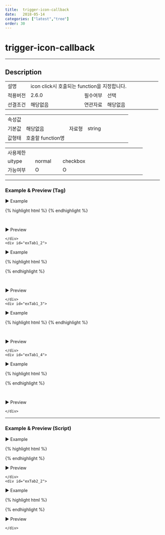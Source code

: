 ```yaml
---
title:  trigger-icon-callback
date:   2018-05-14
categories: ["latest","tree"]
order: 30
---
```


trigger-icon-callback
===

---

## Description

<table style="width:100%">
    <colgroup>
        <col width="15%"/>
        <col width="35%"/>
        <col width="15%"/>
        <col width="35%"/>
    </colgroup>
    <tr>
        <td class="tdTitle">설명</td>
        <td colspan="3">icon click시 호출되는 function을 지정합니다.</td>
    </tr>
    <tr>
        <td class="tdTitle">적용버전</td>
        <td>2.6.0</td>
        <td class="tdTitle">필수여부</td>
        <td>선택</td>
    </tr>
    <tr>
        <td class="tdTitle">선결조건</td>
        <td>해당없음</td>
        <td class="tdTitle">연관자료</td>
        <td>해당없음</td>
    </tr>
</table>
<table style="width:100%">
    <colgroup>
        <col width="15%"/>
        <col width="35%"/>
        <col width="15%"/>
        <col width="35%"/>
    </colgroup>
    <tr>
        <td class="tdTitle tdBg" colspan="4">속성값</td>
    </tr>
    <tr>
        <td class="tdTitle">기본값</td>
        <td>해당없음</td>
        <td class="tdTitle">자료형</td>
        <td>string</td>
    </tr>
    <tr>
        <td class="tdTitle">값형태</td>
        <td colspan="3">호출할 function명</td>
    </tr>
</table>
<table style="width:100%">
    <colgroup>
        <col width="20%"/>
        <col width="20%"/>
        <col width="20%"/>
        <col width="20%"/>
        <col width="20%"/>
    </colgroup>
    <tr>
        <td class="tdTitle tdBg" colspan="5">사용제한</td>
    </tr>
    <tr>
        <td>uitype</td>
        <td class="tdCenter">normal</td>
        <td class="tdCenter">checkbox</td>
        <td></td>
        <td></td>
    </tr>
    <tr>
        <td>가능여부</td>
        <td class="tdBlue tdCenter">O</td>
        <td class="tdBlue tdCenter">O</td>
        <td></td>
        <td></td>
    </tr>
</table>

---
### Example & Preview (Tag)

<script>
    var treeJsonData=[
        { "id":"1",     "pid":"-1",  "order" : "1", "text" : "1" },
        { "id":"1_1",   "pid":"1",   "order" : "1", "text" : "1_1" },
        { "id":"1_2",   "pid":"1",   "order" : "2", "text" : "1_2" },
        { "id":"1_1_1", "pid":"1_1", "order" : "1", "text" : "1_1_1" },
        { "id":"1_2_1", "pid":"1_2", "order" : "2", "text" : "1_2_1" }
    ];
    function triggerIconfunc(){
        alert('callback 호출');
    }
</script>

<sbux-tabs id="exTab1" name="exTab1" uitype="normal" title-target-id-array="{exTab1_1,exTab1_2}^{exTab1_3,exTab1_4}" title-text-array="normal{고정형,변동형}^checkbox{고정형,변동형}" is-scrollable="false">
</sbux-tabs>
<div class="tab-content">
    <div id="exTab1_1">

▶ Example

{% highlight html %}
<sbux-tree id="sbIdx1_1" name="sbIdx1_1" uitype="normal" trigger-icon-callback="triggerIconfunc">
    <tree-item text="1">
        <tree-item text="1_1">
            <tree-item text="1_1_1"></tree-item>
        </tree-item>
        <tree-item text="1_2">
            <tree-item text="1_2_1"></tree-item>
        </tree-item>
    </tree-item>
</sbux-tree>
{% endhighlight %}

<br>

▶ Preview 

<sbux-tree id="sbIdx1_1" name="sbIdx1_1" uitype="normal" trigger-icon-callback="triggerIconfunc">
    <tree-item text="1">
        <tree-item text="1_1">
            <tree-item text="1_1_1"></tree-item>
        </tree-item>
        <tree-item text="1_2">
            <tree-item text="1_2_1"></tree-item>
        </tree-item>
    </tree-item>
</sbux-tree>

    </div>
    <div id="exTab1_2">

▶ Example

{% highlight html %}
<script>
    var treeJsonData=[
        { "id":"1",     "pid":"-1",  "order" : "1", "text" : "1" },
        { "id":"1_1",   "pid":"1",   "order" : "1", "text" : "1_1" },
        { "id":"1_2",   "pid":"1",   "order" : "2", "text" : "1_2" },
        { "id":"1_1_1", "pid":"1_1", "order" : "1", "text" : "1_1_1" },
        { "id":"1_2_1", "pid":"1_2", "order" : "2", "text" : "1_2_1" }
    ];
    function triggerIconfunc(){
        alert('callback 호출');
    }
</script>
<sbux-tree id="sbIdx1_2" name="sbTagNm1_2" uitype="normal" jsondata-ref="treeJsonData" trigger-icon-callback="triggerIconfunc"></sbux-tree>
{% endhighlight %}


<br>

▶ Preview 

<sbux-tree id="sbIdx1_2" name="sbTagNm1_2" uitype="normal" jsondata-ref="treeJsonData" trigger-icon-callback="triggerIconfunc"></sbux-tree>

    </div>
    <div id="exTab1_3">

▶ Example

{% highlight html %}
<sbux-tree id="sbIdx1_3" name="sbIdx1_3" uitype="checkbox" trigger-icon-callback="triggerIconfunc">
    <tree-item text="1">
        <tree-item text="1_1">
            <tree-item text="1_1_1"></tree-item>
        </tree-item>
        <tree-item text="1_2">
            <tree-item text="1_2_1"></tree-item>
        </tree-item>
    </tree-item>
</sbux-tree>
{% endhighlight %}

<br>

▶ Preview 

<sbux-tree id="sbIdx1_3" name="sbIdx1_3" uitype="checkbox" trigger-icon-callback="triggerIconfunc">
    <tree-item text="1">
        <tree-item text="1_1">
            <tree-item text="1_1_1"></tree-item>
        </tree-item>
        <tree-item text="1_2">
            <tree-item text="1_2_1"></tree-item>
        </tree-item>
    </tree-item>
</sbux-tree>

    </div>
    <div id="exTab1_4">

▶ Example

{% highlight html %}
<script>
    var treeJsonData=[
        { "id":"1",     "pid":"-1",  "order" : "1", "text" : "1" },
        { "id":"1_1",   "pid":"1",   "order" : "1", "text" : "1_1" },
        { "id":"1_2",   "pid":"1",   "order" : "2", "text" : "1_2" },
        { "id":"1_1_1", "pid":"1_1", "order" : "1", "text" : "1_1_1" },
        { "id":"1_2_1", "pid":"1_2", "order" : "2", "text" : "1_2_1" }
    ];
    function triggerIconfunc(){
        alert('callback 호출');
    }
</script>
<sbux-tree id="sbIdx1_4" name="sbTagNm1_4" uitype="checkbox" jsondata-ref="treeJsonData" trigger-icon-callback="triggerIconfunc"></sbux-tree>
{% endhighlight %}


<br>

▶ Preview 
<sbux-tree id="sbIdx1_4" name="sbTagNm1_4" uitype="checkbox" jsondata-ref="treeJsonData" trigger-icon-callback="triggerIconfunc"></sbux-tree>

    </div>
</div>

---
### Example & Preview (Script)

<sbux-tabs id="exTab2" name="exTab2" uitype="normal" title-target-id-array="exTab2_1^exTab2_2" title-text-array="normal(변동형)^checkbox(변동형)" is-scrollable="false">
</sbux-tabs>
<div class="tab-content">
    <div id="exTab2_1">

▶ Example

{% highlight html %}
<div id="sbArea2_1"></div>
<script>
    var treeJsonData=[
        { "id":"1",     "pid":"-1",  "order" : "1", "text" : "1" },
        { "id":"1_1",   "pid":"1",   "order" : "1", "text" : "1_1" },
        { "id":"1_2",   "pid":"1",   "order" : "2", "text" : "1_2" },
        { "id":"1_1_1", "pid":"1_1", "order" : "1", "text" : "1_1_1" },
        { "id":"1_2_1", "pid":"1_2", "order" : "2", "text" : "1_2_1" }
    ];
    function triggerIconfunc(){
        alert('callback 호출');
    }
    $(document).ready(function(){
        $('#sbArea2_1').sbTree({
            name : 'sbScriptNm2_1',
            uitype : 'normal',
            jsondataRef : 'treeJsonData',
            triggerIconCallback : 'triggerIconfunc'
        });
    }); 
</script>
{% endhighlight %}

<br>

▶ Preview 

<div id="sbArea2_1"></div>
<script>
    $(document).ready(function(){
        $('#sbArea2_1').sbTree({
            name : 'sbScriptNm2_1',
            uitype : 'normal',
            jsondataRef : 'treeJsonData',
            triggerIconCallback : 'triggerIconfunc'
        });
    }); 
</script>

    </div>
    <div id="exTab2_2">

▶ Example

{% highlight html %}
<div id="sbArea2_2"></div>
<script>
    var treeJsonData=[
        { "id":"1",     "pid":"-1",  "order" : "1", "text" : "1" },
        { "id":"1_1",   "pid":"1",   "order" : "1", "text" : "1_1" },
        { "id":"1_2",   "pid":"1",   "order" : "2", "text" : "1_2" },
        { "id":"1_1_1", "pid":"1_1", "order" : "1", "text" : "1_1_1" },
        { "id":"1_2_1", "pid":"1_2", "order" : "2", "text" : "1_2_1" }
    ];
    function triggerIconfunc(){
        alert('callback 호출');
    }
    $(document).ready(function(){
        $('#sbArea2_2').sbTree({
            name : 'sbScriptNm2_2',
            uitype : 'checkbox',
            jsondataRef : 'treeJsonData',
            triggerIconCallback : 'triggerIconfunc'
        });
    }); 
</script>
{% endhighlight %}

<br>

▶ Preview 

<div id="sbArea2_2"></div>
<script>
    $(document).ready(function(){
        $('#sbArea2_2').sbTree({
            name : 'sbScriptNm2_2',
            uitype : 'checkbox',
            jsondataRef : 'treeJsonData',
            triggerIconCallback : 'triggerIconfunc'
        });
    }); 
</script>

    </div>
</div>